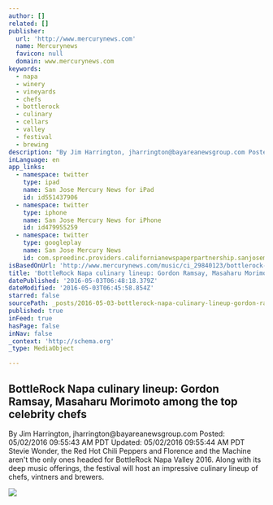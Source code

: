 ```yaml
---
author: []
related: []
publisher:
  url: 'http://www.mercurynews.com'
  name: Mercurynews
  favicon: null
  domain: www.mercurynews.com
keywords:
  - napa
  - winery
  - vineyards
  - chefs
  - bottlerock
  - culinary
  - cellars
  - valley
  - festival
  - brewing
description: "By Jim Harrington, jharrington@bayareanewsgroup.com Posted: 05/02/2016 09:55:43 AM PDT Updated: 05/02/2016 09:55:44 AM PDT Stevie Wonder, the Red Hot Chili Peppers and Florence and the Machine aren't the only ones headed for BottleRock Napa Valley 2016. Along with its deep music offerings, the festival will host an impressive culinary lineup of chefs, vintners and brewers."
inLanguage: en
app_links:
  - namespace: twitter
    type: ipad
    name: San Jose Mercury News for iPad
    id: id551437906
  - namespace: twitter
    type: iphone
    name: San Jose Mercury News for iPhone
    id: id479955259
  - namespace: twitter
    type: googleplay
    name: San Jose Mercury News
    id: com.spreedinc.providers.californianewspaperpartnership.sanjosemercurynews
isBasedOnUrl: 'http://www.mercurynews.com/music/ci_29840123/bottlerock-napa-culinary-lineup-gordon-ramsay-masaharu-morimoto'
title: 'BottleRock Napa culinary lineup: Gordon Ramsay, Masaharu Morimoto among the top celebrity chefs'
datePublished: '2016-05-03T06:48:18.379Z'
dateModified: '2016-05-03T06:45:58.854Z'
starred: false
sourcePath: _posts/2016-05-03-bottlerock-napa-culinary-lineup-gordon-ramsay-masaharu-mor.md
published: true
inFeed: true
hasPage: false
inNav: false
_context: 'http://schema.org'
_type: MediaObject

---
```

<article style=""><h1>BottleRock Napa culinary lineup: Gordon Ramsay, Masaharu Morimoto among the top celebrity chefs</h1><p>By Jim Harrington, jharrington@bayareanewsgroup.com Posted: 05/02/2016 09:55:43 AM PDT Updated: 05/02/2016 09:55:44 AM PDT Stevie Wonder, the Red Hot Chili Peppers and Florence and the Machine aren't the only ones headed for BottleRock Napa Valley 2016. Along with its deep music offerings, the festival will host an impressive culinary lineup of chefs, vintners and brewers.</p><img src="http://local.mercurynews.com/common/dfm/assets/logos/1200x627/mercurynews.png" /></article>